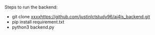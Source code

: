
Steps to run the backend:
- git clone [xxxx](https://github.com/justinlctstudy96/ai4ls_backend.git)https://github.com/justinlctstudy96/ai4ls_backend.git
- pip install requirement.txt
- python3 backend.py
